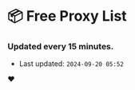 # :package: Free Proxy List
### Updated every 15 minutes.

- Last updated: `2024-09-20 05:52`

:heart:

